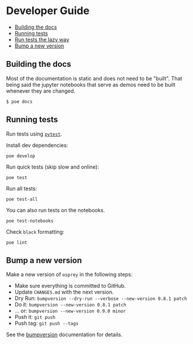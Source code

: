 # Developer Guide

- [Building the docs](#building-the-docs)
- [Running tests](#running-tests)
- [Run tests the lazy way](#run-tests-the-lazy-way)
- [Bump a new version](#bump-a-new-version)

## Building the docs

Most of the documentation is static and does not need to be "built". That being said the jupyter notebooks that serve as demos need to be built whenever they are changed.

```
$ poe docs
```

## Running tests

Run tests using [`pytest`](https://docs.pytest.org/en/latest/).

Install dev dependencies:

```
poe develop
```

Run quick tests (skip slow and online):

```
poe test
```

Run all tests:

```
poe test-all
```

You can also run tests on the notebooks.

```
poe test-notebooks
```

Check `black` formatting:

```
poe lint
```

## Bump a new version

Make a new version of `osprey` in the following steps:

- Make sure everything is committed to GitHub.
- Update `CHANGES.md` with the next version.
- Dry Run: `bumpversion --dry-run --verbose --new-version 0.8.1 patch`
- Do it: `bumpversion --new-version 0.8.1 patch`
- ... or: `bumpversion --new-version 0.9.0 minor`
- Push it: `git push`
- Push tag: `git push --tags`

See the [bumpversion](https://pypi.org/project/bumpversion/) documentation for details.

